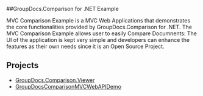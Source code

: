 ##GroupDocs.Comparison for .NET Example

MVC Comparison Example is a MVC Web  Applications that demonstrates the core functionalities provided by GroupDocs.Comparison for .NET.
The MVC Comparison Example allows user to easily Compare Documnents: 
The UI of the application is kept very simple and developers can enhance the features as their own needs since it is an 
Open Source Project.



## Projects

* [GroupDocs.Comparison.Viewer](GroupDocs.Comparison.Viewer)
* [GroupDocsComparisonMVCWebAPIDemo](GroupDocsComparisonMVCWebAPIDemo)